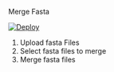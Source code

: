 Merge Fasta

[![Deploy](https://www.herokucdn.com/deploy/button.png)](https://heroku.com/deploy)

1. Upload fasta Files
2. Select fasta files to merge
3. Merge fasta files
